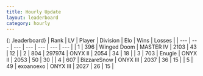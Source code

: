 ```yaml
---
title: Hourly Update
layout: leaderboard
category: hourly
---
```


{: .leaderboard}
| Rank | LV | Player | Division | Elo | Wins | Losses |
| --- | --- | --- | --- | --- | --- | --- |
| <span data-change="0">1</span> | 396 | <span title="ID: 744396">Winged Doom</span> | MASTER IV | <span data-change="0">2103</span> | <span data-change="0">43</span> | <span data-change="0">12</span> |
| <span data-change="0">2</span> | 804 | <span title="ID: 544038">297974</span> | ONYX II | <span data-change="0">2054</span> | <span data-change="0">34</span> | <span data-change="0">18</span> |
| <span data-change="0">3</span> | 703 | <span title="ID: 623502">Enugie</span> | ONYX II | <span data-change="0">2053</span> | <span data-change="0">50</span> | <span data-change="0">30</span> |
| <span data-change="6">4</span> | 607 | <span title="ID: 692766">BizzareSnow</span> | ONYX III | <span data-change="32">2037</span> | <span data-change="5">36</span> | <span data-change="1">15</span> |
| <span data-change="-1">5</span> | 49 | <span title="ID: 756727">exoanoexo</span> | ONYX III | <span data-change="0">2027</span> | <span data-change="0">26</span> | <span data-change="0">15</span> |